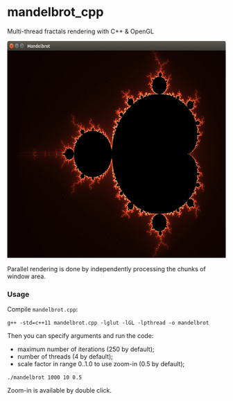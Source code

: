 # mandelbrot_cpp
Multi-thread fractals rendering with C++ &amp; OpenGL  

<img src="https://github.com/gasparian/fractals_cpp/blob/master/pics/mandelbrot_animation.gif" height=500>  

Parallel rendering is done by independently processing the chunks of window area.

### Usage
Compile `mandelbrot.cpp`:
```
g++ -std=c++11 mandelbrot.cpp -lglut -lGL -lpthread -o mandelbrot
```

Then you can specify arguments and run the code:
- maximum number of iterations (250 by default);  
- number of threads (4 by default);  
- scale factor in range 0..1.0 to use zoom-in (0.5 by default);  
```
./mandelbrot 1000 10 0.5
```  
Zoom-in is available by double click.
